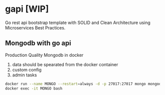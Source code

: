 # gapi [WIP]

Go rest api bootstrap template with SOLID and Clean Architecture using Microservices Best Practices.

## Mongodb with go api

 Production Quality Mongodb in docker
 1. data should be spearated from the docker container
 2. custom config
 3. admin tasks

```bash
docker run --name MONGO --restart=always -d -p 27017:27017 mongo mongod --auth
docker exec -it MONGO bash
```